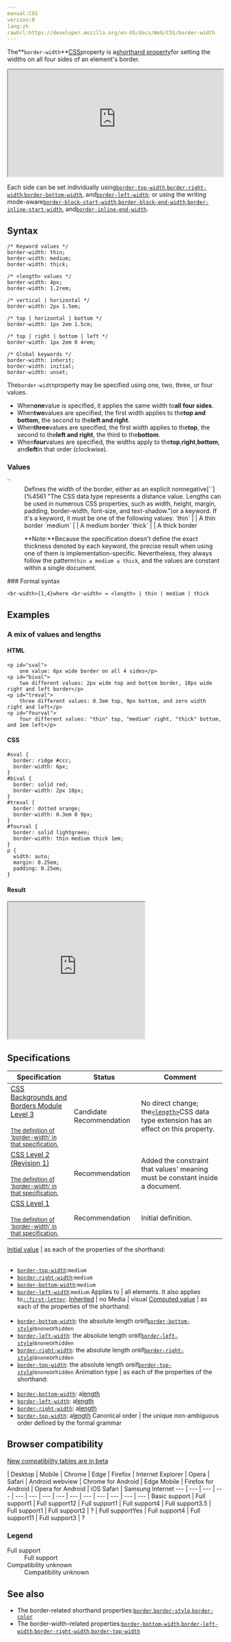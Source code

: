 ```yaml
---
manual:CSS
version:0
lang:zh
rawUrl:https://developer.mozilla.org/en-US/docs/Web/CSS/border-width
---
```






The**`border-width`**[CSS](%427 "")property is a[shorthand property](%28797 "")for setting the widths on all four sides of an element&#39;s border.

<iframe src='https://interactive-examples.mdn.mozilla.net/pages/css/border-width.html' width='100%' height='250'></iframe>


Each side can be set individually using[`border-top-width`](%28811 "The border-top-width CSS property sets the width of the top border of a box."),[`border-right-width`](%28812 "The border-right-width CSS property sets the width of the right border of a box."),[`border-bottom-width`](%28813 "The border-bottom-width CSS property sets the width of the bottom border of a box."), and[`border-left-width`](%28814 "The border-left-width CSS property sets the width of the left border of a box."); or using the writing mode-aware[`border-block-start-width`](%28852 "The border-block-start-width CSS property defines the width of the logical block-start border of an element, which maps to a physical border width depending on the element's writing mode, directionality, and text orientation. It corresponds to the border-top-width, border-right-width, border-bottom-width, or border-left-width property depending on the values defined for writing-mode, direction, and text-orientation."),[`border-block-end-width`](%28798 "The border-block-end-width CSS property defines the width of the logical block-end border of an element, which maps to a physical border width depending on the element's writing mode, directionality, and text orientation. It corresponds to the border-top-width, border-right-width, border-bottom-width, or border-left-width property depending on the values defined for writing-mode, direction, and text-orientation."),[`border-inline-start-width`](%28853 "The border-inline-start-width CSS property defines the width of the logical inline-start border of an element, which maps to a physical border width depending on the element's writing mode, directionality, and text orientation. It corresponds to the border-top-width, border-right-width, border-bottom-width, or border-left-width property depending on the values defined for writing-mode, direction, and text-orientation."), and[`border-inline-end-width`](%28854 "The border-inline-end-width CSS property defines the width of the logical inline-end border of an element, which maps to a physical border width depending on the element's writing mode, directionality, and text orientation. It corresponds to the border-top-width, border-right-width, border-bottom-width, or border-left-width property depending on the values defined for writing-mode, direction, and text-orientation.").


## Syntax<a name="Syntax"></a>

```
/* Keyword values */
border-width: thin;
border-width: medium;
border-width: thick;

/* <length> values */
border-width: 4px;
border-width: 1.2rem;

/* vertical | horizontal */
border-width: 2px 1.5em;

/* top | horizontal | bottom */
border-width: 1px 2em 1.5cm;

/* top | right | bottom | left */
border-width: 1px 2em 0 4rem;

/* Global keywords */
border-width: inherit;
border-width: initial;
border-width: unset;
```


The`border-width`property may be specified using one, two, three, or four values.


* When**one**value is specified, it applies the same width to**all four sides**.
* When**two**values are specified, the first width applies to the**top and bottom**, the second to the**left and right**.
* When**three**values are specified, the first width applies to the**top**, the second to the**left and right**, the third to the**bottom**.
* When**four**values are specified, the widths apply to the**top**,**right**,**bottom**, and**left**in that order (clockwise).

### Values<a name="Values"></a>
<dl><dt id=''>`<br-width>`</dt><dd>Defines the width of the border, either as an explicit nonnegative[`<length>`](%4561 "The <length> CSS data type represents a distance value. Lengths can be used in numerous CSS properties, such as width, height, margin, padding, border-width, font-size, and text-shadow.")or a keyword. If it&#39;s a keyword, it must be one of the following values:
`thin` |  | A thin border 
`medium` |  | A medium border 
`thick` |  | A thick border 



**Note:**Because the specification doesn&#39;t define the exact thickness denoted by each keyword, the precise result when using one of them is implementation-specific. Nevertheless, they always follow the pattern`thin ≤ medium ≤ thick`, and the values are constant within a single document.


</dd></dl>
### Formal syntax<a name="Formal_syntax"></a>

```
<br-width>{1,4}where <br-width> = <length> | thin | medium | thick
```

## Examples<a name="Examples"></a>

### A mix of values and lengths<a name="A_mix_of_values_and_lengths"></a>

#### HTML<a name="HTML"></a>

```
<p id="sval">
    one value: 6px wide border on all 4 sides</p>
<p id="bival">
    two different values: 2px wide top and bottom border, 10px wide right and left border</p>
<p id="treval">
    three different values: 0.3em top, 9px bottom, and zero width right and left</p>
<p id="fourval">
    four different values: "thin" top, "medium" right, "thick" bottom, and 1em left</p>
```

#### CSS<a name="CSS"></a>

```
#sval {
  border: ridge #ccc;
  border-width: 6px;
}
#bival {
  border: solid red;
  border-width: 2px 10px;
}
#treval {
  border: dotted orange;
  border-width: 0.3em 0 9px;
}
#fourval {
  border: solid lightgreen;
  border-width: thin medium thick 1em;
}
p {
  width: auto;
  margin: 0.25em;
  padding: 0.25em;
}
```

#### Result<a name="Result"></a>


<iframe src='https://mdn.mozillademos.org/en-US/docs/Web/CSS/border-width$samples/A_mix_of_values_and_lengths?revision=1350485' width='320' height='320'></iframe>



## Specifications<a name="Specifications"></a>

Specification | Status | Comment 
 ---  |  ---  |  ---  | 
[CSS Backgrounds and Borders Module Level 3<br></br><small>The definition of &#39;border-width&#39; in that specification.</small>](%28934 "") | Candidate Recommendation | No direct change; the[`<length>`](%4561 "The <length> CSS data type represents a distance value. Lengths can be used in numerous CSS properties, such as width, height, margin, padding, border-width, font-size, and text-shadow.")CSS data type extension has an effect on this property. 
[CSS Level 2 (Revision 1)<br></br><small>The definition of &#39;border-width&#39; in that specification.</small>](%28935 "") | Recommendation | Added the constraint that values&#39; meaning must be constant inside a document. 
[CSS Level 1<br></br><small>The definition of &#39;border-width&#39; in that specification.</small>](%29199 "") | Recommendation | Initial definition. 


[Initial value](%28552 "") | as each of the properties of the shorthand:<br></br>
* [`border-top-width`](%28811 "The border-top-width CSS property sets the width of the top border of a box."):`medium`
* [`border-right-width`](%28812 "The border-right-width CSS property sets the width of the right border of a box."):`medium`
* [`border-bottom-width`](%28813 "The border-bottom-width CSS property sets the width of the bottom border of a box."):`medium`
* [`border-left-width`](%28814 "The border-left-width CSS property sets the width of the left border of a box."):`medium` 
Applies to | all elements. It also applies to[`::first-letter`](%28553 "The ::first-letter CSS pseudo-element applies styles to the first letter of the first line of a block-level element, but only when not preceded by other content (such as images or inline tables)."). 
[Inherited](%28555 "") | no 
Media | visual 
[Computed value](%28556 "") | as each of the properties of the shorthand:<br></br>
* [`border-bottom-width`](%28813 "The border-bottom-width CSS property sets the width of the bottom border of a box."): the absolute length or`0`if[`border-bottom-style`](%28818 "The border-bottom-style CSS property sets the line style of an element's bottom border.")is`none`or`hidden`
* [`border-left-width`](%28814 "The border-left-width CSS property sets the width of the left border of a box."): the absolute length or`0`if[`border-left-style`](%28819 "The border-left-style CSS property sets the line style of an element's left border.")is`none`or`hidden`
* [`border-right-width`](%28812 "The border-right-width CSS property sets the width of the right border of a box."): the absolute length or`0`if[`border-right-style`](%28817 "The border-right-style CSS property sets the line style of an element's right border.")is`none`or`hidden`
* [`border-top-width`](%28811 "The border-top-width CSS property sets the width of the top border of a box."): the absolute length or`0`if[`border-top-style`](%28816 "The border-top-style CSS property sets the line style of an element's top border.")is`none`or`hidden` 
Animation type | as each of the properties of the shorthand:<br></br>
* [`border-bottom-width`](%28813 "The border-bottom-width CSS property sets the width of the bottom border of a box."): a[length](%28692 "Values of the <length> CSS data type are interpolated as real, floating-point numbers.")
* [`border-left-width`](%28814 "The border-left-width CSS property sets the width of the left border of a box."): a[length](%28692 "Values of the <length> CSS data type are interpolated as real, floating-point numbers.")
* [`border-right-width`](%28812 "The border-right-width CSS property sets the width of the right border of a box."): a[length](%28692 "Values of the <length> CSS data type are interpolated as real, floating-point numbers.")
* [`border-top-width`](%28811 "The border-top-width CSS property sets the width of the top border of a box."): a[length](%28692 "Values of the <length> CSS data type are interpolated as real, floating-point numbers.") 
Canonical order | the unique non-ambiguous order defined by the formal grammar 


## Browser compatibility<a name="Browser_compatibility"></a>
[New compatibility tables are in beta<i></i>](%3360 "")

 | <abbr>Desktop<i></i></abbr> | <abbr>Mobile<i></i></abbr> 
 | <abbr>Chrome<i></i></abbr> | <abbr>Edge<i></i></abbr> | <abbr>Firefox<i></i></abbr> | <abbr>Internet Explorer<i></i></abbr> | <abbr>Opera<i></i></abbr> | <abbr>Safari<i></i></abbr> | <abbr>Android webview<i></i></abbr> | <abbr>Chrome for Android<i></i></abbr> | <abbr>Edge Mobile<i></i></abbr> | <abbr>Firefox for Android<i></i></abbr> | <abbr>Opera for Android<i></i></abbr> | <abbr>iOS Safari<i></i></abbr> | <abbr>Samsung Internet<i></i></abbr> 
 ---  |  ---  |  ---  |  ---  |  ---  |  ---  |  ---  |  ---  |  ---  |  ---  |  ---  |  ---  |  ---  |  ---  | 
Basic support | <abbr>Full support</abbr>1 | <abbr>Full support</abbr>12 | <abbr>Full support</abbr>1 | <abbr>Full support</abbr>4 | <abbr>Full support</abbr>3.5 | <abbr>Full support</abbr>1 | <abbr>Full support</abbr>2 | <abbr>?</abbr> | <abbr>Full support</abbr>Yes | <abbr>Full support</abbr>4 | <abbr>Full support</abbr>11 | <abbr>Full support</abbr>3 | <abbr>?</abbr> 


### Legend<a name="Legend"></a>
<dl><dt id=''><abbr>Full support</abbr></dt><dd>Full support</dd><dt id=''><abbr>Compatibility unknown</abbr></dt><dd>Compatibility unknown</dd></dl>

## See also<a name="See_also"></a>

* The border-related shorthand properties:[`border`](%29117 "The border CSS property is a shorthand for setting all individual border property values in a single declaration: border-width, border-style, and border-color."),[`border-style`](%28815 "The border-style CSS property is a shorthand property that sets the line style for all four sides of an element's border."),[`border-color`](%28869 "The border-color CSS property is a shorthand property for setting the colors on all four sides of an element's border.")
* The border-width-related properties:[`border-bottom-width`](%28813 "The border-bottom-width CSS property sets the width of the bottom border of a box."),[`border-left-width`](%28814 "The border-left-width CSS property sets the width of the left border of a box."),[`border-right-width`](%28812 "The border-right-width CSS property sets the width of the right border of a box."),[`border-top-width`](%28811 "The border-top-width CSS property sets the width of the top border of a box.")



